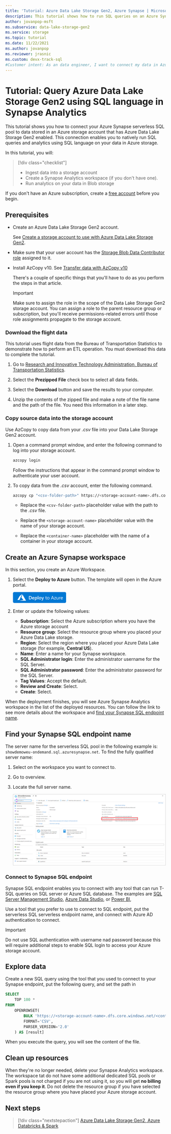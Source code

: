 ```yaml
---
title: 'Tutorial: Azure Data Lake Storage Gen2, Azure Synapse | Microsoft Docs'
description: This tutorial shows how to run SQL queries on an Azure Synapse serverless SQL endpoint to access data in an Azure Data Lake Storage Gen2 storage account.
author: jovanpop-msft
ms.subservice: data-lake-storage-gen2
ms.service: storage
ms.topic: tutorial
ms.date: 11/22/2021
ms.author: jovanpop
ms.reviewer: jrasnic
ms.custom: devx-track-sql
#Customer intent: As an data engineer, I want to connect my data in Azure Storage so that I can easily run analytics on it.
---
```


# Tutorial: Query Azure Data Lake Storage Gen2 using SQL language in Synapse Analytics

This tutorial shows you how to connect your Azure Synapse serverless SQL pool to data stored in an Azure storage account that has Azure Data Lake Storage Gen2 enabled.
This connection enables you to natively run SQL queries and analytics using SQL language on your data in Azure storage.

In this tutorial, you will:

> [!div class="checklist"]
> - Ingest data into a storage account
> - Create a Synapse Analytics workspace (if you don't have one).
> - Run analytics on your data in Blob storage

If you don't have an Azure subscription, create a [free account](https://azure.microsoft.com/free/?WT.mc_id=A261C142F) before you begin.

## Prerequisites

- Create an Azure Data Lake Storage Gen2 account.

  See [Create a storage account to use with Azure Data Lake Storage Gen2](create-data-lake-storage-account.md).

- Make sure that your user account has the [Storage Blob Data Contributor role](assign-azure-role-data-access.md) assigned to it.

- Install AzCopy v10. See [Transfer data with AzCopy v10](../common/storage-use-azcopy-v10.md?toc=/azure/storage/blobs/toc.json)

  There's a couple of specific things that you'll have to do as you perform the steps in that article.

  > [!IMPORTANT]
  > Make sure to assign the role in the scope of the Data Lake Storage Gen2 storage account. You can assign a role to the parent resource group or subscription, but you'll receive permissions-related errors until those role assignments propagate to the storage account.

### Download the flight data

This tutorial uses flight data from the Bureau of Transportation Statistics to demonstrate how to perform an ETL operation. You must download this data to complete the tutorial.

1. Go to [Research and Innovative Technology Administration, Bureau of Transportation Statistics](https://www.transtats.bts.gov/DL_SelectFields.asp?gnoyr_VQ=FGJ).

2. Select the **Prezipped File** check box to select all data fields.

3. Select the **Download** button and save the results to your computer.

4. Unzip the contents of the zipped file and make a note of the file name and the path of the file. You need this information in a later step.

### Copy source data into the storage account

Use AzCopy to copy data from your *.csv* file into your Data Lake Storage Gen2 account.

1. Open a command prompt window, and enter the following command to log into your storage account.

   ```bash
   azcopy login
   ```

   Follow the instructions that appear in the command prompt window to authenticate your user account.

2. To copy data from the *.csv* account, enter the following command.

   ```bash
   azcopy cp "<csv-folder-path>" https://<storage-account-name>.dfs.core.windows.net/<container-name>/folder1/On_Time.csv
   ```

   - Replace the `<csv-folder-path>` placeholder value with the path to the *.csv* file.

   - Replace the `<storage-account-name>` placeholder value with the name of your storage account.

   - Replace the `<container-name>` placeholder with the name of a container in your storage account.

## Create an Azure Synapse workspace

In this section, you create an Azure Workspace.

1. Select the **Deploy to Azure** button. The template will open in the Azure portal.

   [![Deploy to Azure](../../media/template-deployments/deploy-to-azure.png)](https://portal.azure.com/#create/Microsoft.Template/uri/https%3A//raw.githubusercontent.com/Azure-Samples/Synapse/master/Manage/DeployWorkspace/azuredeploy.json)

2. Enter or update the following values:

   - **Subscription**: Select the Azure subscription where you have the Azure storage account
   - **Resource group**: Select the resource group where you placed your Azure Data Lake storage.
   - **Region**: Select the region where you placed your Azure Data Lake storage (for example, **Central US**).
   - **Name**: Enter a name for your Synapse workspace.
   - **SQL Administrator login**: Enter the administrator username for the SQL Server.
   - **SQL Administrator password**: Enter the administrator password for the SQL Server.
   - **Tag Values**: Accept the default.
   - **Review and Create**: Select.
   - **Create**: Select.

When the deployment finishes, you will see Azure Synapse Analytics workspace in the list of the deployed resources. You can follow the link to see more details about the workspace and [find your Synapse SQL endpoint name](#find-your-synapse-sql-endpoint-name).

## Find your Synapse SQL endpoint name

The server name for the serverless SQL pool in the following example is: `showdemoweu-ondemand.sql.azuresynapse.net`. To find the fully qualified server name:

1. Select on the workspace you want to connect to.
2. Go to overview.
3. Locate the full server name.

   ![Full server name serverless SQL pool](../../synapse-analytics/sql/media/connect-overview/server-connect-example-sqlod.png)

### Connect to Synapse SQL endpoint

Synapse SQL endpoint enables you to connect with any tool that can run T-SQL queries on SQL server or Azure SQL database. 
The examples are [SQL Server Management Studio](../../synapse-analytics/sql/get-started-ssms.md),
[Azure Data Studio](../../synapse-analytics/sql/get-started-azure-data-studio.md), or [Power BI](../../synapse-analytics/sql/get-started-power-bi-professional.md),

Use a tool that you prefer to use to connect to SQL endpoint, put the serverless SQL serverless endpoint name, and connect with Azure AD authentication to connect.

  > [!IMPORTANT]
  > Do not use SQL authentication with username nad password because this will require additional steps to enable SQL login to access your Azure storage account.

## Explore data

Create a new SQL query using the tool that you used to connect to your Synapse endpoint, put the following query, and set the path in

```sql
SELECT
    TOP 100 *
FROM
    OPENROWSET(
        BULK 'https://<storage-account-name>.dfs.core.windows.net/<container-name>/folder1/On_Time.csv',
        FORMAT='CSV',
        PARSER_VERSION='2.0'
    ) AS [result]
```

When you execute the query, you will see the content of the file.

## Clean up resources

When they're no longer needed, delete your Synapse Analytics workspace. The workspace tat do not have some additional dedicated SQL pools or Spark pools is not charged if you are not using it, so you will get **no billing even if you keep it**.
Do not delete the resource group if you have selected the resource group where you have placed your Azure storage account.

## Next steps

> [!div class="nextstepaction"]
> [Azure Data Lake Storage Gen2, Azure Databricks & Spark](data-lake-storage-use-databricks-spark.md)
